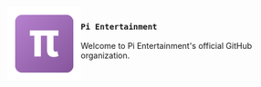 <img src="./logo.svg" align="left" width="128"/>

### `Pi Entertainment`

Welcome to Pi Entertainment's official GitHub organization.